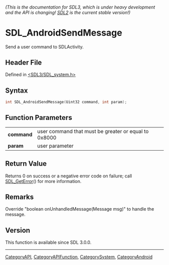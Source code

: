 ###### (This is the documentation for SDL3, which is under heavy development and the API is changing! [SDL2](https://wiki.libsdl.org/SDL2/) is the current stable version!)
# SDL_AndroidSendMessage

Send a user command to SDLActivity.

## Header File

Defined in [<SDL3/SDL_system.h>](https://github.com/libsdl-org/SDL/blob/main/include/SDL3/SDL_system.h)

## Syntax

```c
int SDL_AndroidSendMessage(Uint32 command, int param);

```

## Function Parameters

|                 |                                                      |
| --------------- | ---------------------------------------------------- |
| **command**     | user command that must be greater or equal to 0x8000 |
| **param**       | user parameter                                       |

## Return Value

Returns 0 on success or a negative error code on failure; call
[SDL_GetError](SDL_GetError)() for more information.

## Remarks

Override "boolean onUnhandledMessage(Message msg)" to handle the message.

## Version

This function is available since SDL 3.0.0.

----
[CategoryAPI](CategoryAPI), [CategoryAPIFunction](CategoryAPIFunction), [CategorySystem](CategorySystem), [CategoryAndroid](CategoryAndroid)


